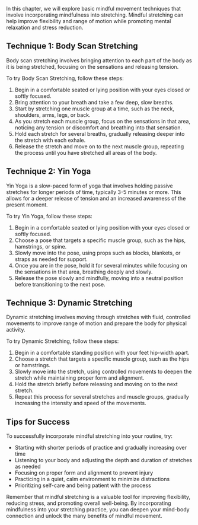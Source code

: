 
In this chapter, we will explore basic mindful movement techniques that involve incorporating mindfulness into stretching. Mindful stretching can help improve flexibility and range of motion while promoting mental relaxation and stress reduction.

Technique 1: Body Scan Stretching
---------------------------------

Body scan stretching involves bringing attention to each part of the body as it is being stretched, focusing on the sensations and releasing tension.

To try Body Scan Stretching, follow these steps:

1. Begin in a comfortable seated or lying position with your eyes closed or softly focused.
2. Bring attention to your breath and take a few deep, slow breaths.
3. Start by stretching one muscle group at a time, such as the neck, shoulders, arms, legs, or back.
4. As you stretch each muscle group, focus on the sensations in that area, noticing any tension or discomfort and breathing into that sensation.
5. Hold each stretch for several breaths, gradually releasing deeper into the stretch with each exhale.
6. Release the stretch and move on to the next muscle group, repeating the process until you have stretched all areas of the body.

Technique 2: Yin Yoga
---------------------

Yin Yoga is a slow-paced form of yoga that involves holding passive stretches for longer periods of time, typically 3-5 minutes or more. This allows for a deeper release of tension and an increased awareness of the present moment.

To try Yin Yoga, follow these steps:

1. Begin in a comfortable seated or lying position with your eyes closed or softly focused.
2. Choose a pose that targets a specific muscle group, such as the hips, hamstrings, or spine.
3. Slowly move into the pose, using props such as blocks, blankets, or straps as needed for support.
4. Once you are in the pose, hold it for several minutes while focusing on the sensations in that area, breathing deeply and slowly.
5. Release the pose slowly and mindfully, moving into a neutral position before transitioning to the next pose.

Technique 3: Dynamic Stretching
-------------------------------

Dynamic stretching involves moving through stretches with fluid, controlled movements to improve range of motion and prepare the body for physical activity.

To try Dynamic Stretching, follow these steps:

1. Begin in a comfortable standing position with your feet hip-width apart.
2. Choose a stretch that targets a specific muscle group, such as the hips or hamstrings.
3. Slowly move into the stretch, using controlled movements to deepen the stretch while maintaining proper form and alignment.
4. Hold the stretch briefly before releasing and moving on to the next stretch.
5. Repeat this process for several stretches and muscle groups, gradually increasing the intensity and speed of the movements.

Tips for Success
----------------

To successfully incorporate mindful stretching into your routine, try:

* Starting with shorter periods of practice and gradually increasing over time
* Listening to your body and adjusting the depth and duration of stretches as needed
* Focusing on proper form and alignment to prevent injury
* Practicing in a quiet, calm environment to minimize distractions
* Prioritizing self-care and being patient with the process

Remember that mindful stretching is a valuable tool for improving flexibility, reducing stress, and promoting overall well-being. By incorporating mindfulness into your stretching practice, you can deepen your mind-body connection and unlock the many benefits of mindful movement.
